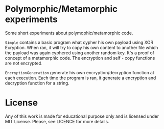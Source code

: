 # Polymorphic/Metamorphic experiments
Some short experiments about polymophic/metamorphic code.

`Simple` contains a basic program what cypher his own payload using XOR Ecryption.
When ran, it will try to copy his own content to another file which the payload 
was again cyphered using another random key. It's a proof of concept of a metamorphic
code. The encryption and self - copy functions are not encrypted.

`EncryptionGeneration` generate his own encryption/decryption function at each execution.
Each time the program is ran, it generate a encryption and decryption function for a string.

# License
Any of this work is made for educational purpose only and is licensed under MIT License. Please, see LICENCE for more details.
